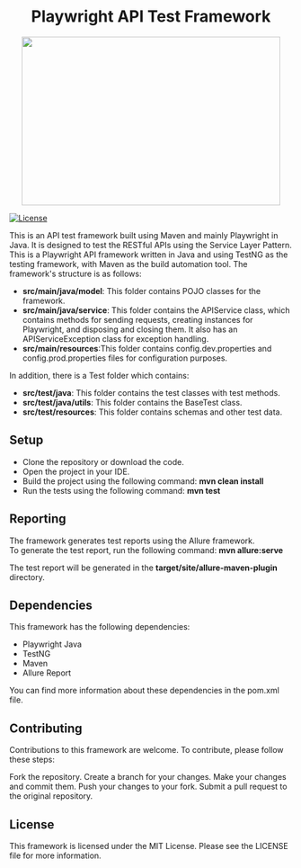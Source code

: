<h1 align="center"> Playwright API Test Framework </h1>
<p align="center">
  <img width="460" height="300" src="https://i.ibb.co/L9sVXFN/7fljyy.jpg">
</p>

[![License](https://img.shields.io/badge/License-Apache_2.0-blue.svg)](https://opensource.org/licenses/Apache-2.0)

This is an API test framework built using Maven and mainly Playwright in Java. It is designed to test the RESTful APIs using the Service Layer Pattern.
This is a Playwright API framework written in Java and using TestNG as the testing framework, with Maven as the build automation tool. The framework's structure is as follows:

* **src/main/java/model**: This folder contains POJO classes for the framework.<br>
* **src/main/java/service**: This folder contains the APIService class, which contains methods for sending requests, creating instances for Playwright, and disposing and closing them. It also has an APIServiceException class for exception handling.<br>
* **src/main/resources**:This folder contains config.dev.properties and config.prod.properties files for configuration purposes.<br>

In addition, there is a Test folder which contains:
* **src/test/java**: This folder contains the test classes with test methods.<br>
* **src/test/java/utils**: This folder contains the BaseTest class.<br>
* **src/test/resources**: This folder contains schemas and other test data.

## Setup
* Clone the repository or download the code.
* Open the project in your IDE.
* Build the project using the following command: **mvn clean install**
* Run the tests using the following command: **mvn test**

## Reporting
The framework generates test reports using the Allure framework.<br> To generate the test report, run the following command: **mvn allure:serve**

The test report will be generated in the **target/site/allure-maven-plugin** directory.
## Dependencies
This framework has the following dependencies:

* Playwright Java
* TestNG
* Maven
* Allure Report

You can find more information about these dependencies in the pom.xml file.

## Contributing
Contributions to this framework are welcome. To contribute, please follow these steps:

Fork the repository.
Create a branch for your changes.
Make your changes and commit them.
Push your changes to your fork.
Submit a pull request to the original repository.
## License
This framework is licensed under the MIT License. Please see the LICENSE file for more information.
